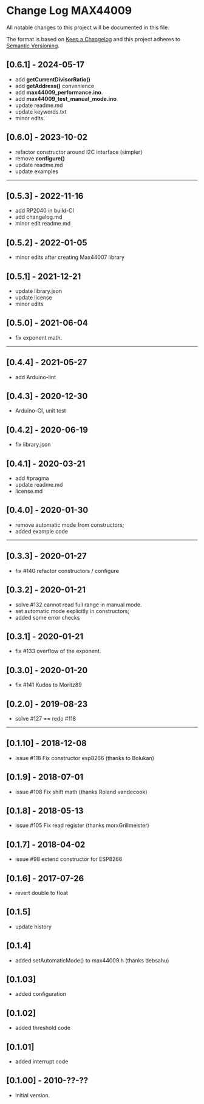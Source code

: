 # Change Log MAX44009

All notable changes to this project will be documented in this file.

The format is based on [Keep a Changelog](http://keepachangelog.com/)
and this project adheres to [Semantic Versioning](http://semver.org/).


## [0.6.1] - 2024-05-17
- add **getCurrentDivisorRatio()**
- add **getAddress()** convenience
- add **max44009_performance.ino**.
- add **max44009_test_manual_mode.ino**.
- update readme.md
- update keywords.txt
- minor edits.

## [0.6.0] - 2023-10-02
- refactor constructor around I2C interface (simpler)
- remove **configure()**
- update readme.md
- update examples

----

## [0.5.3] - 2022-11-16
- add RP2040 in build-CI
- add changelog.md
- minor edit readme.md

## [0.5.2] - 2022-01-05
- minor edits after creating Max44007 library

## [0.5.1] - 2021-12-21
- update library.json
- update license
- minor edits

## [0.5.0] - 2021-06-04
- fix exponent math.

----

## [0.4.4] - 2021-05-27
- add Arduino-lint

## [0.4.3] - 2020-12-30
- Arduino-CI, unit test

## [0.4.2] - 2020-06-19
- fix library.json

## [0.4.1] - 2020-03-21
- add #pragma
- update readme.md
- license.md

## [0.4.0] - 2020-01-30
- remove automatic mode from constructors;
- added example code

----

## [0.3.3] - 2020-01-27
- fix #140 refactor constructors / configure

## [0.3.2] - 2020-01-21
- solve #132 cannot read full range in manual mode.
- set automatic mode explicitly in constructors;
- added some error checks

## [0.3.1] - 2020-01-21
- fix #133 overflow of the exponent.

## [0.3.0] - 2020-01-20
- fix #141 Kudos to Moritz89

## [0.2.0] - 2019-08-23
- solve #127 == redo #118

----

## [0.1.10] - 2018-12-08
- issue #118 Fix constructor esp8266 (thanks to Bolukan)

## [0.1.9] - 2018-07-01
- issue #108 Fix shift math (thanks Roland vandecook)

## [0.1.8] - 2018-05-13
- issue #105 Fix read register (thanks morxGrillmeister)

## [0.1.7] - 2018-04-02
- issue #98 extend constructor for ESP8266

## [0.1.6] - 2017-07-26
- revert double to float 

## [0.1.5]
- update history

## [0.1.4]
- added setAutomaticMode() to max44009.h (thanks debsahu)

## [0.1.03] 
- added configuration

## [0.1.02]
- added threshold code

## [0.1.01]
- added interrupt code

## [0.1.00] - 2010-??-??
- initial version.

